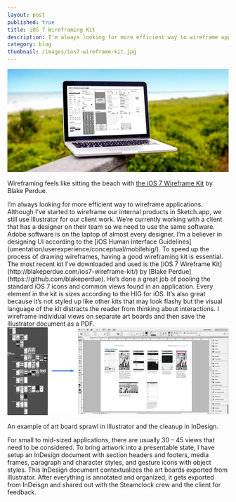 ```yaml
---
layout: post
published: true
title: iOS 7 Wireframing Kit
description: I’m always looking for more efficient way to wireframe applications.
category: blog
thumbnail: /images/ios7-wireframe-kit.jpg
---
```

<img src="/images/ios7-wireframe-kit.jpg" alt="iOS 7 Wireframe Kit" />
<p class="image-caption">Wireframing feels like sitting the beach with <a href="http://blakeperdue.com/ios7-wireframe-kit/" title="The iOS 7 Wireframing Kit">the iOS 7 Wireframe Kit</a> by Blake Perdue.</p>
I’m always looking for more efficient way to wireframe applications. Although I’ve started to wireframe our internal products in Sketch.app, we still use Illustrator for our client work. We’re currently working with a client that has a designer on their team so we need to use the same software. Adobe software is on the laptop of almost every designer. I’m a believer in designing UI according to the [iOS Human Interface Guidelines](umentation/userexperience/conceptual/mobilehig/). To speed up the process of drawing wireframes, having a good wireframing kit is essential. The most recent kit I’ve downloaded and used is the [iOS 7 Wireframe Kit](http://blakeperdue.com/ios7-wireframe-kit/) by [Blake Perdue](https://github.com/blakeperdue). He’s done a great job of pooling the standard iOS 7 icons and common views found in an application. Every element in the kit is sizes according to the HIG for iOS. It’s also great because it’s not styled up like other kits that may look flashy but the visual language of the kit distracts the reader from thinking about interactions. I wireframe individual views on separate art boards and then save the Illustrator document as a PDF.

<img src="/images/illustrator-artboards.jpg" alt="An example of art board sprawl in Illustrator" />
<p class="image-caption">An example of art board sprawl in Illustrator and the cleanup in InDesign.</p>
For small to mid-sized applications, there are usually 30 – 45 views that need to be considered. To bring artwork into a presentable state, I have setup an InDesign document with section headers and footers, media frames, paragraph and character styles, and gesture icons with object styles. This InDesign document contextualizes the art boards exported from Illustrator. After everything is annotated and organized, it gets exported from InDeisgn and shared out with the Steamclock crew and the client for feedback.
